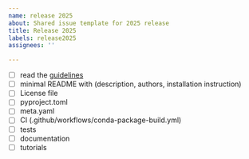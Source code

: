 ```yaml
---
name: release 2025
about: Shared issue template for 2025 release
title: Release 2025
labels: release2025
assignees: ''

---
```


- [ ] read the [guidelines](https://openalea.readthedocs.io/en/latest/development/guidelines.html)
- [ ] minimal README with (description, authors, installation instruction)
- [ ] License file
- [ ] pyproject.toml
- [ ] meta.yaml
- [ ] CI (.github/workflows/conda-package-build.yml)
- [ ] tests
- [ ] documentation
- [ ] tutorials
